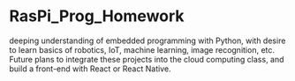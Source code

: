 # RasPi_Prog_Homework
deeping understanding of embedded programming with Python, with desire to learn basics of robotics, IoT, machine learning, image recognition, etc. Future plans to integrate these projects into the cloud computing class, and build a front-end with React or React Native. 
